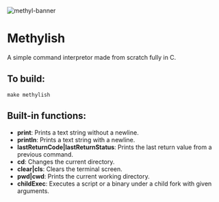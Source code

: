![methyl-banner](https://github.com/ayumi-aiko/banners/blob/main/methylish.banner.png?raw=true)

# Methylish

A simple command interpretor made from scratch fully in C.

## To build:
```
make methylish
```

## Built-in functions:
- **print**: Prints a text string without a newline.
- **println**: Prints a text string with a newline.
- **lastReturnCode|lastReturnStatus**: Prints the last return value from a previous command.
- **cd**: Changes the current directory.
- **clear|cls**: Clears the terminal screen.
- **pwd|cwd**: Prints the current working directory.
- **childExec**: Executes a script or a binary under a child fork with given arguments.